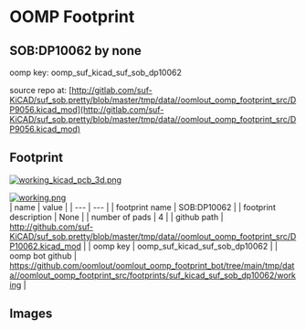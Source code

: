 # OOMP Footprint  
## SOB:DP10062  by none  
  
oomp key: oomp_suf_kicad_suf_sob_dp10062  
  
source repo at: [http://gitlab.com/suf-KiCAD/suf_sob.pretty/blob/master/tmp/data//oomlout_oomp_footprint_src/DP9056.kicad_mod](http://gitlab.com/suf-KiCAD/suf_sob.pretty/blob/master/tmp/data//oomlout_oomp_footprint_src/DP9056.kicad_mod)  
## Footprint  
  
[![working_kicad_pcb_3d.png](working_kicad_pcb_3d_600.png)](working_kicad_pcb_3d.png)  
  
[![working.png](working_600.png)](working.png)  
| name | value | 
| --- | --- | 
| footprint name | SOB:DP10062 | 
| footprint description | None | 
| number of pads | 4 | 
| github path | http://github.com/suf-KiCAD/suf_sob.pretty/blob/master/tmp/data//oomlout_oomp_footprint_src/DP10062.kicad_mod | 
| oomp key | oomp_suf_kicad_suf_sob_dp10062 | 
| oomp bot github | https://github.com/oomlout/oomlout_oomp_footprint_bot/tree/main/tmp/data//oomlout_oomp_footprint_src/footprints/suf_kicad_suf_sob_dp10062/working | 
## Images  
